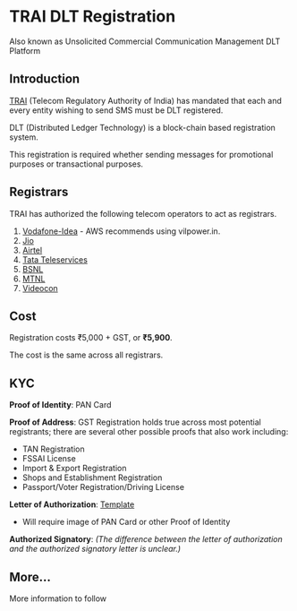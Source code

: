 # TRAI DLT Registration

Also known as Unsolicited Commercial Communication Management DLT Platform

## Introduction

[TRAI](https://main.trai.gov.in/) (Telecom Regulatory Authority of India) has mandated that each and every entity wishing to send SMS must be DLT registered.

DLT (Distributed Ledger Technology) is a block-chain based registration system.

This registration is required whether sending messages for promotional purposes or transactional purposes.

## Registrars

TRAI has authorized the following telecom operators to act as registrars.

1. [Vodafone-Idea](https://www.vilpower.in/) - AWS recommends using vilpower.in.
2. [Jio](https://trueconnect.jio.com/#/)
3. [Airtel](https://dltconnect.airtel.in/)
4. [Tata Teleservices](https://telemarketer.tatateleservices.com:8082/)
5. [BSNL](https://www.ucc-bsnl.co.in/)
6. [MTNL](https://www.ucc-mtnl.in/)
7. [Videocon](https://www.smartping.live/entity/register-with)

## Cost

Registration costs ₹5,000 + GST, or **₹5,900**.

The cost is the same across all registrars.

## KYC

**Proof of Identity**: PAN Card

**Proof of Address**: GST Registration holds true across most potential registrants; there are several other possible proofs that also work including:
- TAN Registration
- FSSAI License
- Import &amp; Export Registration
- Shops and Establishment Registration
- Passport/Voter Registration/Driving License

**Letter of Authorization**:
[Template](letter-of-authorization.doc)

- Will require image of PAN Card or other Proof of Identity

**Authorized Signatory**: *(The difference between the letter of authorization and the authorized signatory letter is unclear.)*

## More...

More information to follow
